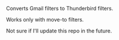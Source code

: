 Converts Gmail filters to Thunderbird filters.

Works only with move-to filters.

Not sure if I'll update this repo in the future.
